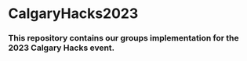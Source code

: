 # CalgaryHacks2023
### This repository contains our groups implementation for the 2023 Calgary Hacks event.  
